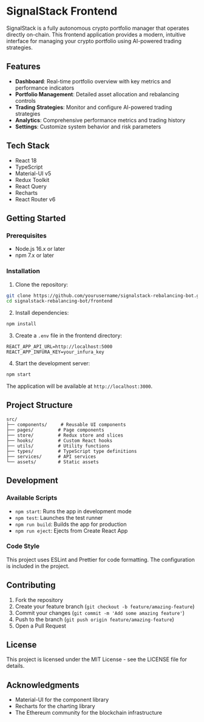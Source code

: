 # SignalStack Frontend

SignalStack is a fully autonomous crypto portfolio manager that operates directly on-chain. This frontend application provides a modern, intuitive interface for managing your crypto portfolio using AI-powered trading strategies.

## Features

- **Dashboard**: Real-time portfolio overview with key metrics and performance indicators
- **Portfolio Management**: Detailed asset allocation and rebalancing controls
- **Trading Strategies**: Monitor and configure AI-powered trading strategies
- **Analytics**: Comprehensive performance metrics and trading history
- **Settings**: Customize system behavior and risk parameters

## Tech Stack

- React 18
- TypeScript
- Material-UI v5
- Redux Toolkit
- React Query
- Recharts
- React Router v6

## Getting Started

### Prerequisites

- Node.js 16.x or later
- npm 7.x or later

### Installation

1. Clone the repository:
```bash
git clone https://github.com/yourusername/signalstack-rebalancing-bot.git
cd signalstack-rebalancing-bot/frontend
```

2. Install dependencies:
```bash
npm install
```

3. Create a `.env` file in the frontend directory:
```env
REACT_APP_API_URL=http://localhost:5000
REACT_APP_INFURA_KEY=your_infura_key
```

4. Start the development server:
```bash
npm start
```

The application will be available at `http://localhost:3000`.

## Project Structure

```
src/
├── components/     # Reusable UI components
├── pages/         # Page components
├── store/         # Redux store and slices
├── hooks/         # Custom React hooks
├── utils/         # Utility functions
├── types/         # TypeScript type definitions
├── services/      # API services
└── assets/        # Static assets
```

## Development

### Available Scripts

- `npm start`: Runs the app in development mode
- `npm test`: Launches the test runner
- `npm run build`: Builds the app for production
- `npm run eject`: Ejects from Create React App

### Code Style

This project uses ESLint and Prettier for code formatting. The configuration is included in the project.

## Contributing

1. Fork the repository
2. Create your feature branch (`git checkout -b feature/amazing-feature`)
3. Commit your changes (`git commit -m 'Add some amazing feature'`)
4. Push to the branch (`git push origin feature/amazing-feature`)
5. Open a Pull Request

## License

This project is licensed under the MIT License - see the LICENSE file for details.

## Acknowledgments

- Material-UI for the component library
- Recharts for the charting library
- The Ethereum community for the blockchain infrastructure 
